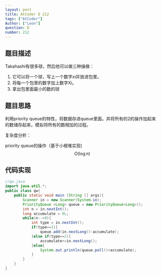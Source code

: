 ```yaml
---
layout: post
title: AtCoder D 212
tags: ["AtCoder"]
Author: ["Leon"]
question: D
number: 212
---
```

## 题目描述

Takahashi有很多球，然后他可以做三种操做：

1. 它可以将一个球，写上一个数字xi并放进包里。
2. 将每一个包里的数字加上数字Xi。
3. 拿出包里面最小的数的球

## 题目思路

利用priority queue的特性，将数据存进queue里面。并将所有的2的操作加起来的数储存起来，模拟将所有的数相加的过程。

复杂度分析：

priority queue的操作（基于小根堆实现)
$$
O(\log n)
$$

## 代码实现

```java
//qw.java
import java.util.*;
public class qw{
    public static void main (String [] args){
        Scanner in = new Scanner(System.in);
        PriorityQueue <Long> queue = new PriorityQueue<Long>();
        int n = in.nextInt();
        long accumulate = 0L;
        while(n-->0){
            int type = in.nextInt();
            if(type==1){
                queue.add(in.nextLong()-accumulate);
            }else if(type==2){
                accumulate+=in.nextLong();
            }else{
                System.out.println(queue.poll()+accumulate);
            }
        }
    }
}
```

